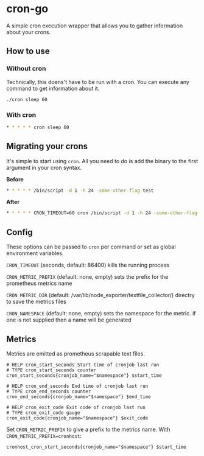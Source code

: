 # cron-go

A simple cron execution wrapper that allows you to gather information about your crons.

## How to use

### Without cron

Technically, this doens't have to be run with a cron. You can execute any command to get information about it.

```
./cron sleep 60
```

### With cron

```bash
* * * * * cron sleep 60
```

## Migrating your crons

It's simple to start using `cron`. All you need to do is add the binary to the first argument in your cron syntax.

**Before**

```bash
* * * * * /bin/script -d 1 -h 24 -some-other-flag test
```

**After**

```bash
* * * * * CRON_TIMEOUT=60 cron /bin/script -d 1 -h 24 -some-other-flag test
```

## Config

These options can be passed to `cron` per command or set as global environment variables.

`CRON_TIMEOUT` (seconds, default: 86400) kills the running process

`CRON_METRIC_PREFIX` (default: none, empty) sets the prefix for the prometheus metrics name

`CRON_METRIC_DIR` (default: /var/lib/node_exporter/textfile_collector/) directry to save the metrics files

`CRON_NAMESPACE` (default: none, empty) sets the namespace for the metric. if one is not supplied then a name will be generated

## Metrics

Metrics are emitted as prometheus scrapable text files. 

```
# HELP cron_start_seconds Start time of cronjob last run
# TYPE cron_start_seconds counter
cron_start_seconds{cronjob_name="$namespace"} $start_time

# HELP cron_end_seconds End time of cronjob last run
# TYPE cron_end_seconds counter
cron_end_seconds{cronjob_name="$namespace"} $end_time

# HELP cron_exit_code Exit code of cronjob last run
# TYPE cron_exit_code gauge
cron_exit_code{cronjob_name="$namespace"} $exit_code
```

Set `CRON_METRIC_PREFIX` to give a prefix to the metrics name. With `CRON_METRIC_PREFIX=cronhost`:

```
cronhost_cron_start_seconds{cronjob_name="$namespace"} $start_time
```